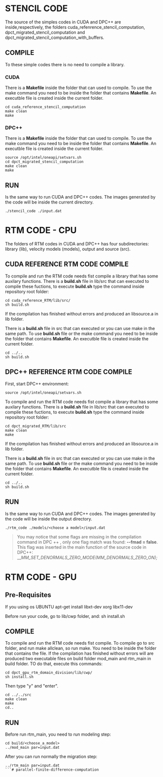 # STENCIL CODE

The source of the simples codes in CUDA and DPC++ are inside,respectively, the folders cuda_refenrence_stencil_computation, dpct_migrated_stencil_computation and dpct_migrated_stencil_computation_with_buffers.

## COMPILE

To these simple codes there is no need to compile a library.

### CUDA

There is a __Makefile__ inside the folder that can used to compile. To use the make command you need to be inside the folder that contains __Makefile__. An executble file is created inside the current folder.

```
cd cuda_reference_stencil_computation
make clean
make
```

### DPC++

There is a __Makefile__ inside the folder that can used to compile. To use the make command you need to be inside the folder that contains __Makefile__. An executble file is created inside the current folder.

```
source /opt/intel/oneapi/setvars.sh
cd dpct_migrated_stencil_computation
make clean
make
```
## RUN

Is the same way to run CUDA and DPC++ codes. The images generated by the code will be inside the current directory.

```
./stencil_code ./input.dat
```

# RTM CODE - CPU 

The folders of RTM codes in CUDA and DPC++ has four subdirectories: library (lib), velocity models (models), output and source (src).

## CUDA REFERENCE RTM CODE COMPILE

To compile and run the RTM code needs fist compile a library that has some auxilary functions. There is a __build.sh__ file in lib/src that can executed to compile these fuctions, to execute __build.sh__ type the command inside repository root folder:

```
cd cuda_reference_RTM/lib/src/
sh build.sh
```

If the compilation has finished without errors and produced an libsource.a in lib folder.

There is a __build.sh__ file in src that can executed or you can use make in the same path. To use __build.sh__ file or the make command you need to be inside the folder that contains __Makefile__. An executble file is created inside the current folder.

```
cd ../..
sh build.sh
```

## DPC++ REFERENCE RTM CODE COMPILE

First, start DPC++ environment:

```
source /opt/intel/oneapi/setvars.sh
```

To compile and run the RTM code needs fist compile a library that has some auxilary functions. There is a __build.sh__ file in lib/src that can executed to compile these fuctions, to execute __build.sh__ type the command inside repository root folder:

```
cd dpct_migrated_RTM/lib/src
make clean
make
```

If the compilation has finished without errors and produced an libsource.a in lib folder.

There is a __build.sh__ file in src that can executed or you can use make in the same path. To use __build.sh__ file or the make command you need to be inside the folder that contains __Makefile__. An executble file is created inside the current folder.

```
cd ../..
sh build.sh
```


## RUN

Is the same way to run CUDA and DPC++ codes. The images generated by the code will be inside the output directory.

```
./rtm_code ./models/<choose a model>/input.dat
```

> You may notice that some flags are missing in the compilation command in DPC ++ , only one flag match was found: __--fmad = false__. This flag was inserted in the main function of the source code in DPC++:  ___MM_SET_DENORMALS_ZERO_MODE(_MM_DENORMALS_ZERO_ON);__

# RTM CODE - GPU

## Pre-Requisites 
If you using os UBUNTU 
apt-get install libxt-dev xorg libx11-dev

Before run your code, go to lib/cwp folder, and: 
sh install.sh 

## COMPILE

To compile and run the RTM code needs fist compile. To compile go to src folder, and run make allclean, so run make. You need to be inside the folder that contains the file. If the compilation has finished without errors will are produced two executable files on build folder mod_main and rtm_main  in build folder. TO do that, execute this commands:

```
cd dpct_gpu_rtm_domain_division/lib/cwp/
sh install.sh
```

Then type "y" and "enter".

```
cd ../../src
make clean
make
cd..
```

## RUN
Before run rtm_main, you need to run modeling step: 
```
cd build/<choose_a_model>
../mod_main par=input.dat
```

After you can run normally the migration step:
```
../rtm_main par=input.dat
```# parallel-finite-difference-computation

